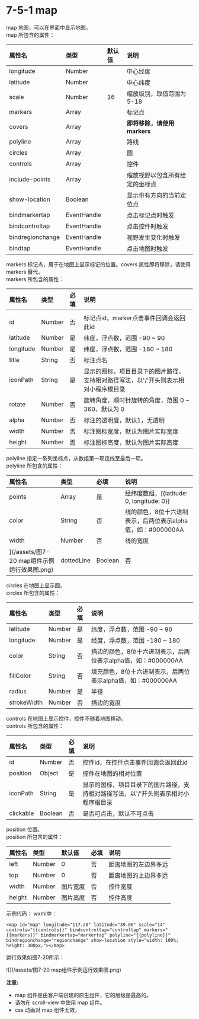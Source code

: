 # 7-5-1 map

map 地图，可以在界面中显示地图。  
map 所包含的属性：

| 属性名 | 类型 | 默认值 | 说明 |
| :--- | :--- | :--- | :--- |
| longitude | Number |  | 中心经度 |
| latitude | Number |  | 中心纬度 |
| scale | Number | 16 | 缩放级别，取值范围为5-18 |
| markers | Array |  | 标记点 |
| covers | Array |  | **即将移除，请使用 markers** |
| polyline | Array |  | 路线 |
| circles | Array |  | 圆 |
| controls | Array |  | 控件 |
| include-points | Array |  | 缩放视野以包含所有给定的坐标点 |
| show-location | Boolean |  | 显示带有方向的当前定位点 |
| bindmarkertap | EventHandle |  | 点击标记点时触发 |
| bindcontroltap | EventHandle |  | 点击控件时触发 |
| bindregionchange | EventHandle |  | 视野发生变化时触发 |
| bindtap | EventHandle |  | 点击地图时触发 |

markers 标记点，用于在地图上显示标记的位置。covers 属性即将移除，请使用 markers 替代。  
markers 所包含的属性：

| 属性名 | 类型 | 必填 | 说明 |
| :--- | :--- | :--- | :--- |
|  |  |  |  |
| id | Number | 否 | 标记点id，marker点击事件回调会返回此id |
| latitude | Number | 是 | 纬度，浮点数，范围 -90 ~ 90 |
| longitude | Number | 是 | 纬度，浮点数，范围 -180 ~ 180 |
| title | String | 否 | 标注点名 |
| iconPath | String | 是 | 显示的图标，项目目录下的图片路径，支持相对路径写法，以'/'开头则表示相对小程序根目录 |
| rotate | Number | 否 | 旋转角度，顺时针旋转的角度，范围 0 ~ 360，默认为 0 |
| alpha | Number | 否 | 标注的透明度，默认1，无透明 |
| width | Number | 否 | 标注图标宽度，默认为图片实际宽度 |
| height | Number | 否 | 标注图标高度，默认为图片实际高度 |

polyline 指定一系列坐标点，从数组第一项连线至最后一项。  
polyline 所包含的属性：

| 属性名 | 类型 | 必填 | 说明 |
| :--- | :--- | :--- | :--- |
| points | Array | 是 | 经纬度数组，\[{latitude: 0, longitude: 0}\] |
| color | String | 否 | 线的颜色，8位十六进制表示，后两位表示alpha值，如：\#000000AA |
| width | Number | 否 | 线的宽度 |![
](/assets/图7-20 map组件示例运行效果图.png)| dottedLine | Boolean | 否 | 是否虚线，默认false |

circles 在地图上显示圆。  
circles 所包含的属性：

| 属性名 | 类型 | 必填 | 说明 |
| :--- | :--- | :--- | :--- |
| latitude | Number | 是 | 纬度，浮点数，范围 -90 ~ 90 |
| longitude | Number | 是 | 经度，浮点数，范围 -180 ~ 180 |
| color | String | 否 | 描边的颜色，8位十六进制表示，后两位表示alpha值，如：\#000000AA |
| fillColor | String | 否 | 填充颜色，8位十六进制表示，后两位表示alpha值，如：\#000000AA |
| radius | Number | 是 | 半径 |
| strokeWidth | Number | 否 | 描边的宽度 |

controls 在地图上显示控件，控件不随着地图移动。  
controls 所包含的属性：

| 属性名 | 类型 | 必填 | 说明 |
| :--- | :--- | :--- | :--- |
| id | Number | 否 | 控件id，在控件点击事件回调会返回此id |
| position | Object | 是 | 控件在地图的相对位置 |
| iconPath | String | 是 | 显示的图标，项目目录下的图片路径，支持相对路径写法，以'/'开头则表示相对小程序根目录 |
| clickable | Boolean | 否 | 是否可点击，默认不可点击 |

position 位置。  
position 所包含的属性：

| 属性名 | 类型 | 默认值 | 必填 | 说明 |
| :--- | :--- | :--- | :--- | :--- |
| left | Number | 0 | 否 | 距离地图的左边界多远 |
| top | Number | 0 | 否 | 距离地图的上边界多远 |
| width | Number | 图片宽度 | 否 | 控件宽度 |
| height | Number | 图片高度 | 否 | 控件高度 |

示例代码：
wxml中：
```
<map id="map" longitude="117.20" latitude="39.06" scale="14" controls="{{controls}}" bindcontroltap="controltap" markers="{{markers}}" bindmarkertap="markertap" polyline="{{polyline}}" bindregionchange="regionchange" show-location style="width: 100%; height: 300px;"></map>
```
运行效果如图7-20所示：

![](/assets/图7-20 map组件示例运行效果图.png)

**注意:**

* map 组件是由客户端创建的原生组件，它的层级是最高的。
* 请勿在 scroll-view 中使用 map 组件。
* css 动画对 map 组件无效。



